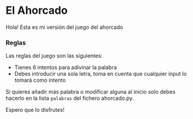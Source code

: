 # El Ahorcado
Hola! Esta es mi versión del juego del ahorcado

### Reglas
Las reglas del juego son las siguientes:
- Tienes 6 intentos para adivinar la palabra
- Debes introducir una sola letra, toma en cuenta que cualquier input lo tomará como intento

Si quieres añadir más palabra o modificar alguna al inicio solo debes hacerlo en la lista ```palabras``` del fichero ahorcado.py.

Espero que lo disfrutes!

